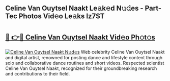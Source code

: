 ## Celine Van Ouytsel Naakt Le𝚊k𝚎d N𝚞𝚍es - Part-Tec Photos Vid𝚎o Le𝚊ks lz7ST

# <h2><a href="http://fb9lgsj.evod.top/?m=Celine+Van+Ouytsel+Naakt">🔗 👉🔴 Celine Van Ouytsel Naakt Vid𝚎o Ph𝚘t𝚘s</a></h2>

[![Celine Van Ouytsel Naakt N𝚞d𝚎s](https://i.imgur.com/8V9OHl7.gif)](http://fb9lgsj.evod.top/?m=Celine+Van+Ouytsel+Naakt)
Web celebrity Celine Van Ouytsel Naakt and digital artist, renowned for posting dance and lifestyle content through solo and collaborative dance routines and short videos. Respected scientist Celine Van Ouytsel Naakt, recognized for their groundbreaking research and contributions to their field. 
